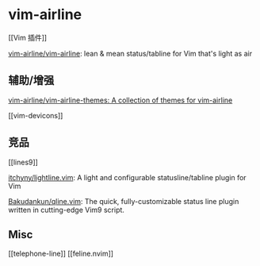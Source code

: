 # vim-airline

[[Vim 插件]]

[vim-airline/vim-airline](https://github.com/vim-airline/vim-airline): lean & mean status/tabline for Vim that's light as air



## 辅助/增强

[vim-airline/vim-airline-themes: A collection of themes for vim-airline](https://github.com/vim-airline/vim-airline-themes)

[[vim-devicons]]

## 竞品

[[lines9]]

[itchyny/lightline.vim](https://github.com/itchyny/lightline.vim): A light and configurable statusline/tabline plugin for Vim

[Bakudankun/qline.vim](https://github.com/Bakudankun/qline.vim): The quick, fully-customizable status line plugin written in cutting-edge Vim9 script.

## Misc

[[telephone-line]]
[[feline.nvim]]
